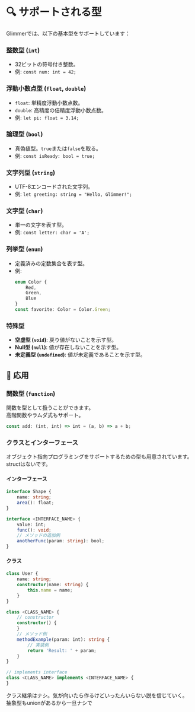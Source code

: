 # 🔍 サポートされる型
Glimmerでは、以下の基本型をサポートしています：

### 整数型 (`int`)
- 32ビットの符号付き整数。
- 例: `const num: int = 42;`

### 浮動小数点型 (`float`, `double`)
- `float`: 単精度浮動小数点数。
- `double`: 高精度の倍精度浮動小数点数。
- 例: `let pi: float = 3.14;`

### 論理型 (`bool`)
- 真偽値型。`true`または`false`を取る。
- 例: `const isReady: bool = true;`

### 文字列型 (`string`)
- UTF-8エンコードされた文字列。
- 例: `let greeting: string = "Hello, Glimmer!";`

### 文字型 (`char`)
- 単一の文字を表す型。
- 例: `const letter: char = 'A';`

### 列挙型 (`enum`)
- 定義済みの定数集合を表す型。
- 例:
  ```ts
  enum Color {
      Red,
      Green,
      Blue
  }
  const favorite: Color = Color.Green;
  ```

### 特殊型
- **空虚型 (`void`)**: 戻り値がないことを示す型。
- **Null型 (`null`)**: 値が存在しないことを示す型。
- **未定義型 (`undefined`)**: 値が未定義であることを示す型。

## 🚀 応用
### 関数型 (`function`)
関数を型として扱うことができます。  
高階関数やラムダ式もサポート。

```ts
const add: (int, int) => int = (a, b) => a + b;
```

### クラスとインターフェース
オブジェクト指向プログラミングをサポートするための型も用意されています。structはないです。

#### インターフェース
```ts
interface Shape {
    name: string;
    area(): float;
}
```

```ts
interface <INTERFACE_NAME> {
    value: int;
    func(): void; 
    // メソッドの追加例
    anotherFunc(param: string): bool;
}
```

#### クラス
```ts
class User {
    name: string;
    constructor(name: string) {
        this.name = name;
    }
}
```

```ts
class <CLASS_NAME> {
    // constructor
    constructor() {
    }
    // メソッド例
    methodExample(param: int): string {
        // 実装例
        return 'Result: ' + param;
    }
}

// implements interface
class <CLASS_NAME> implements <INTERFACE_NAME> {
}
```
クラス継承はナシ。気が向いたら作るけどいったんいらない説を信じていく。
抽象型もunionがあるから一旦ナシで
